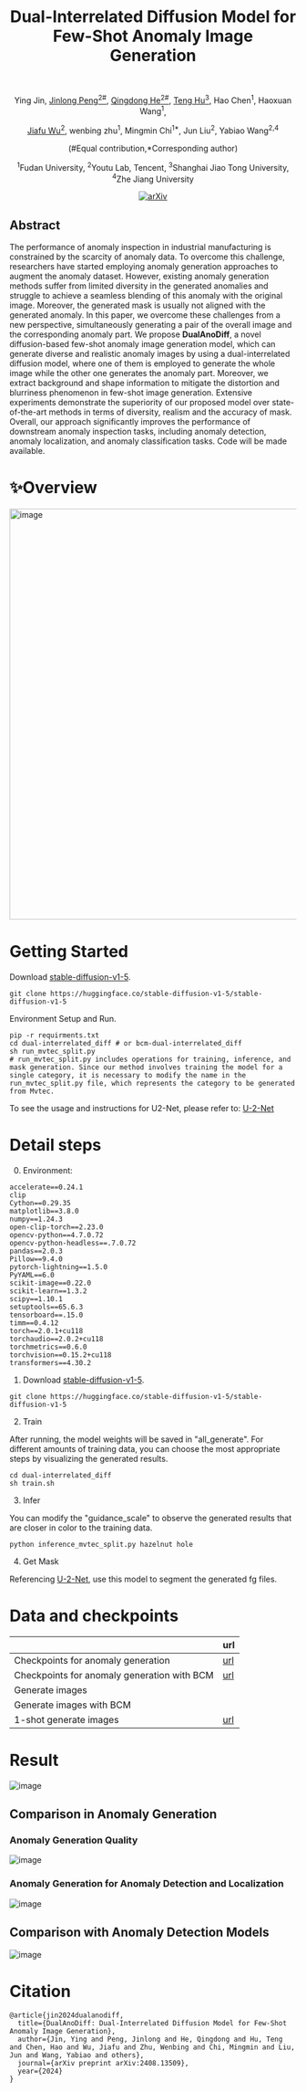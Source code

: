 <div align="center">
<h1>Dual-Interrelated Diffusion Model for Few-Shot Anomaly Image Generation</h1>
<br>
  
<p>
<a>Ying Jin</a>, <a href="https://scholar.google.com/citations?user=i5I-cIEAAAAJ&hl=zh-CN&oi=sra">Jinlong Peng<sup>2#</sup></a>,
<a href="https://scholar.google.com/citations?user=gUJWww0AAAAJ&hl=zh-CN&oi=sra">Qingdong He<sup>2#</sup></a>,
<a href="https://scholar.google.com/citations?user=Jm5qsAYAAAAJ&hl=zh-CN&oi=sra">Teng Hu<sup>3</sup></a>,
<a>Hao Chen<sup>1</sup></a>,
<a>Haoxuan Wang<sup>1</sup></a>,
  
<a href="https://scholar.google.com/citations?user=tiQ_rv0AAAAJ&hl=zh-CN&oi=sra">Jiafu Wu<sup>2</sup></a>,
  <a>wenbing zhu<sup>1</sup></a>,
  <a>Mingmin Chi<sup>1*</sup></a>,
  <a>Jun Liu<sup>2</sup></a>,
  <a>Yabiao Wang<sup>2,4</sup></a>
  
<!-- [<sup>Ying Jin <sup>1#</sup>](), -->
<!-- [Jinlong Peng<sup>2#</sup>](https://scholar.google.com/citations?user=i5I-cIEAAAAJ&hl=zh-CN&oi=sra), -->
<!-- [Qingdong He<sup>2#</sup>](https://scholar.google.com/citations?user=gUJWww0AAAAJ&hl=zh-CN&oi=sra), -->
<!-- [Teng Hu<sup>3</sup>](https://scholar.google.com/citations?user=Jm5qsAYAAAAJ&hl=zh-CN&oi=sra), -->
<!-- [Hao Chen<sup>1</sup>](), -->
<!-- [Haoxuan Wang<sup>1</sup>](),  -->
<!-- [Jiafu Wu<sup>2</sup>](https://scholar.google.com/citations?user=tiQ_rv0AAAAJ&hl=zh-CN&oi=sra), -->
<!--  [wenbing zhu<sup>1</sup>](),
[Mingmin Chi<sup>1*</sup>](https://scholar.google.com/citations?user=Y8b1W00AAAAJ&hl=zh-CN&oi=sra),
[Jun Liu<sup>2</sup>](),
[Yabiao Wang<sup>2,4</sup>]() -->

(#Equal contribution,*Corresponding author)

<sup>1</sup>Fudan University, <sup>2</sup>Youtu Lab, Tencent, <sup>3</sup>Shanghai Jiao Tong University, <sup>4</sup>Zhe Jiang University
</p>


<a href="https://arxiv.org/abs/2408.13509"><img src="https://img.shields.io/badge/arXiv-2503.09277-A42C25.svg" alt="arXiv"></a>
</div>

## Abstract
The performance of anomaly inspection in industrial manufacturing is constrained by the scarcity of anomaly data. To overcome this challenge, researchers have started employing anomaly generation approaches to augment the anomaly dataset.
However, existing anomaly generation methods suffer from limited diversity in the generated anomalies and struggle to achieve a seamless blending of this anomaly with the original image. Moreover, the generated mask is usually not aligned with the generated anomaly. In this paper, we overcome these challenges from a new perspective, simultaneously generating a pair of the overall image and the corresponding anomaly part.
We propose **DualAnoDiff**, a novel diffusion-based few-shot anomaly image generation model, which can generate diverse and realistic anomaly images by using a dual-interrelated diffusion model, where one of them is employed to generate the whole image while the other one generates the anomaly part.
Moreover, we extract background and shape information to mitigate the distortion and blurriness phenomenon in few-shot image generation. 
Extensive experiments demonstrate the superiority of our proposed model over state-of-the-art methods in terms of diversity, realism and the accuracy of mask. Overall, our approach significantly improves the performance of downstream anomaly inspection tasks, including anomaly detection, anomaly localization, and anomaly classification tasks. Code will be made available.

# ✨Overview
<img width="720" alt="image" src="https://github.com/user-attachments/assets/27bd1be9-726a-4257-a160-5816317e1d43" />


# Getting Started
Download [stable-diffusion-v1-5](https://huggingface.co/stable-diffusion-v1-5/stable-diffusion-v1-5).
```
git clone https://huggingface.co/stable-diffusion-v1-5/stable-diffusion-v1-5
```
Environment Setup and Run.
```
pip -r requirments.txt
cd dual-interrelated_diff # or bcm-dual-interrelated_diff
sh run_mvtec_split.py
# run_mvtec_split.py includes operations for training, inference, and mask generation. Since our method involves training the model for a single category, it is necessary to modify the name in the run_mvtec_split.py file, which represents the category to be generated from Mvtec.
```
To see the usage and instructions for U2-Net, please refer to: [U-2-Net](https://github.com/xuebinqin/U-2-Net)

# Detail steps
0. Environment:
```
accelerate==0.24.1
clip
Cython==0.29.35
matplotlib==3.8.0
numpy==1.24.3
open-clip-torch==2.23.0
opencv-python==4.7.0.72
opencv-python-headless==.7.0.72
pandas==2.0.3
Pillow==9.4.0
pytorch-lightning==1.5.0
PyYAML==6.0
scikit-image==0.22.0
scikit-learn==1.3.2
scipy==1.10.1
setuptools==65.6.3
tensorboard==.15.0
timm==0.4.12
torch==2.0.1+cu118
torchaudio==2.0.2+cu118
torchmetrics==0.6.0
torchvision==0.15.2+cu118
transformers==4.30.2
```
1. Download [stable-diffusion-v1-5](https://huggingface.co/stable-diffusion-v1-5/stable-diffusion-v1-5).
```
git clone https://huggingface.co/stable-diffusion-v1-5/stable-diffusion-v1-5
```
2. Train

After running, the model weights will be saved in "all_generate". For different amounts of training data, you can choose the most appropriate steps by visualizing the generated results. 
```
cd dual-interrelated_diff
sh train.sh
```
3. Infer
   
You can modify the "guidance_scale" to observe the generated results that are closer in color to the training data.
```
python inference_mvtec_split.py hazelnut hole
```
4. Get Mask
   
Referencing [U-2-Net](https://github.com/xuebinqin/U-2-Net), use this model to segment the generated fg files.

# Data and checkpoints

|          |       url      |
|----------|----------|
| Checkpoints for anomaly generation | [url](https://pan.quark.cn/s/19f5cbefc100)    |
| Checkpoints for anomaly generation with BCM | [url](https://pan.quark.cn/s/7ea8f1f13b11)     | 
| Generate images |     | 
| Generate images with BCM |     | 
| 1-shot generate images | [url](https://pan.quark.cn/s/51d266cedef6)    | 



# Result
![image](https://github.com/user-attachments/assets/7128b95d-3a35-4838-ad88-c2150afdee2d)

## Comparison in Anomaly Generation
### Anomaly Generation Quality
![image](https://github.com/user-attachments/assets/196d6147-f010-4c69-a5d5-89df94a80bb6)
### Anomaly Generation for Anomaly Detection and Localization
![image](https://github.com/user-attachments/assets/18e29fe2-b613-4fc2-98e3-1a5f2860b8a1)

## Comparison with Anomaly Detection Models
![image](https://github.com/user-attachments/assets/f793f984-e746-4d2d-bc1b-8d50144a0eb2)


<!--
## More experiments
To validate the few-shot performance of the model, we tested the 1-shot performance on selected categories. The visualization results are as follows:

<img width="360" alt="image" src="https://github.com/user-attachments/assets/b2e8bfdc-df9d-4ab3-9f5f-a83666941fa1" />

-->


# Citation
```
@article{jin2024dualanodiff,
  title={DualAnoDiff: Dual-Interrelated Diffusion Model for Few-Shot Anomaly Image Generation},
  author={Jin, Ying and Peng, Jinlong and He, Qingdong and Hu, Teng and Chen, Hao and Wu, Jiafu and Zhu, Wenbing and Chi, Mingmin and Liu, Jun and Wang, Yabiao and others},
  journal={arXiv preprint arXiv:2408.13509},
  year={2024}
}
```


